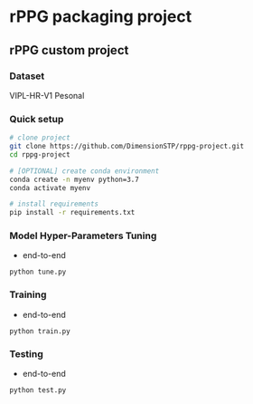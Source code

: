 # rPPG packaging project

## rPPG custom project

### Dataset
VIPL-HR-V1
Pesonal

### Quick setup

```bash
# clone project
git clone https://github.com/DimensionSTP/rppg-project.git
cd rppg-project

# [OPTIONAL] create conda environment
conda create -n myenv python=3.7
conda activate myenv

# install requirements
pip install -r requirements.txt
```

### Model Hyper-Parameters Tuning

* end-to-end
```shell
python tune.py
```

### Training

* end-to-end
```shell
python train.py
```

### Testing

* end-to-end
```shell
python test.py
```